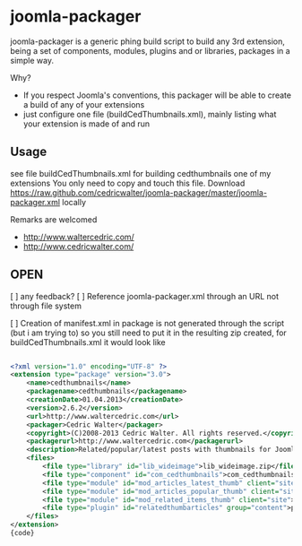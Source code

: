 joomla-packager
===============

joomla-packager is a generic phing build script to build any 3rd extension, being a set of components, modules, plugins and or libraries, packages in a simple way.

Why?
* If you respect Joomla's conventions, this packager will be able to create a build of any of your extensions
* just configure one file (buildCedThumbnails.xml), mainly listing what your extension is made of and run

Usage
------------
see file buildCedThumbnails.xml for building cedthumbnails one of my extensions
You only need to copy and touch this file.
Download https://raw.github.com/cedricwalter/joomla-packager/master/joomla-packager.xml locally

Remarks are welcomed
+ http://www.waltercedric.com/
+ http://www.cedricwalter.com/


OPEN
------------

[ ] any feedback?
[ ] Reference joomla-packager.xml through an URL not through file system

[ ] Creation of manifest.xml in package is not generated through the script (but i am trying to)
so you still need to put it in the resulting zip created, for buildCedThumbnails.xml it would look like

```xml

<?xml version="1.0" encoding="UTF-8" ?>
<extension type="package" version="3.0">
    <name>cedthumbnails</name>
    <packagename>cedthumbnails</packagename>
    <creationDate>01.04.2013</creationDate>
    <version>2.6.2</version>
    <url>http://www.waltercedric.com</url>
    <packager>Cedric Walter</packager>
    <copyright>(C)2008-2013 Cedric Walter. All rights reserved.</copyright>
    <packagerurl>http://www.waltercedric.com</packagerurl>
    <description>Related/popular/latest posts with thumbnails for Joomla. Use the library WideImage for PHP. 3 modules and 1 plugin Extensions.</description>
    <files>
        <file type="library" id="lib_wideimage">lib_wideimage.zip</file>
        <file type="component" id="com_cedthumbnails">com_cedthumbnails.zip</file>
        <file type="module" id="mod_articles_latest_thumb" client="site">mod_articles_latest_thumb.zip</file>
        <file type="module" id="mod_articles_popular_thumb" client="site">mod_articles_popular_thumb.zip</file>
        <file type="module" id="mod_related_items_thumb" client="site">mod_related_items_thumb.zip</file>
        <file type="plugin" id="relatedthumbarticles" group="content">plg_content_relatedthumbitems.zip</file>
    </files>
</extension>
{code}
```

